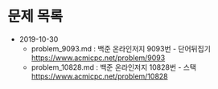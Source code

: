 # 문제 목록

- 2019-10-30
  - problem_9093.md : 백준 온라인저지 9093번 - 단어뒤집기 https://www.acmicpc.net/problem/9093
  - problem_10828.md : 백준 온라인저지 10828번 - 스택 https://www.acmicpc.net/problem/10828
